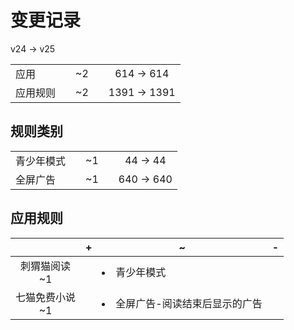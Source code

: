 # 变更记录

v24 -> v25

||||||
|-|:-:|:-:|:-:|:-:|
|应用||~2||614 -> 614|
|应用规则||~2||1391 -> 1391|

## 规则类别

||||||
|-|:-:|:-:|:-:|:-:|
|青少年模式||~1||44 -> 44|
|全屏广告||~1||640 -> 640|

## 应用规则

||+|~|-|
|:-:|-|-|-|
|刺猬猫阅读<br>~1||<li>青少年模式||
|七猫免费小说<br>~1||<li>全屏广告-阅读结束后显示的广告||
